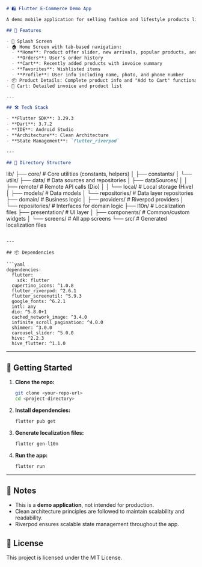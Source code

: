 ```markdown
# 🛍️ Flutter E-Commerce Demo App

A demo mobile application for selling fashion and lifestyle products like shoes, clothes, and more. This project showcases a basic e-commerce app architecture using **Flutter** with **clean architecture** and **Riverpod** for state management.

## 🚀 Features

- 🌠 Splash Screen
- 🏠 Home Screen with tab-based navigation:
  - **Home**: Product offer slider, new arrivals, popular products, and product categories
  - **Orders**: User's order history
  - **Cart**: Recently added products with invoice summary
  - **Favorites**: Wishlisted items
  - **Profile**: User info including name, photo, and phone number
- 📦 Product Details: Complete product info and "Add to Cart" functionality
- 🛒 Cart: Detailed invoice and product list

---

## 🛠️ Tech Stack

- **Flutter SDK**: 3.29.3  
- **Dart**: 3.7.2  
- **IDE**: Android Studio  
- **Architecture**: Clean Architecture  
- **State Management**: `flutter_riverpod`

---

## 📂 Directory Structure

```

lib/
├── core/               # Core utilities (constants, helpers)
│   ├── constants/
│   └── utils/
├── data/               # Data sources and repositories
│   ├── dataSources/
│   │   ├── remote/     # Remote API calls (Dio)
│   │   └── local/      # Local storage (Hive)
│   ├── models/         # Data models
│   └── repositories/   # Data layer repositories
├── domain/             # Business logic
│   ├── providers/      # Riverpod providers
│   └── repositories/   # Interfaces for domain logic
├── l10n/               # Localization files
├── presentation/       # UI layer
│   ├── components/     # Common/custom widgets
│   └── screens/        # All app screens
└── src/                # Generated localization files

````

---

## 📦 Dependencies

```yaml
dependencies:
  flutter:
    sdk: flutter
  cupertino_icons: ^1.0.8
  flutter_riverpod: ^2.6.1
  flutter_screenutil: ^5.9.3
  google_fonts: ^6.2.1
  intl: any
  dio: ^5.8.0+1
  cached_network_image: ^3.4.0
  infinite_scroll_pagination: ^4.0.0
  shimmer: ^3.0.0
  carousel_slider: ^5.0.0
  hive: ^2.2.3
  hive_flutter: ^1.1.0
````

---

## 🧪 Getting Started

1. **Clone the repo:**

   ```bash
   git clone <your-repo-url>
   cd <project-directory>
   ```

2. **Install dependencies:**

   ```bash
   flutter pub get
   ```

3. **Generate localization files:**

   ```bash
   flutter gen-l10n
   ```

4. **Run the app:**

   ```bash
   flutter run
   ```

---

## 📌 Notes

* This is a **demo application**, not intended for production.
* Clean architecture principles are followed to maintain scalability and readability.
* Riverpod ensures scalable state management throughout the app.

## 📄 License

This project is licensed under the MIT License.